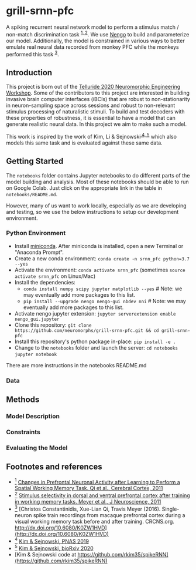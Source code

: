 # grill-srnn-pfc

A spiking recurrent neural network model to perform a stimulus match / non-match discrimination task <sup id="a-Qi-2011">[1, ](#f-Qi-2011)</sup><sup id="a-Meyer-2011">[2](#f-Meyer-2011)</sup>.
We use [Nengo](https://www.nengo.ai/) to build and parameterize our model.
Additionally, the model is constrained in various ways to better emulate real neural data recorded from monkey PFC while the monkeys performed this task <sup id="a-pfc3">[3](#f-pfc3)</sup>.

## Introduction

This project is born out of the [Telluride 2020 Neuromorphic Engineering Workshop](https://sites.google.com/view/telluride2020/home). Some of the contributors to this project are interested in building invasive brain computer interfaces (iBCIs) that are robust to non-stationarity in neuron-sampling space across sessions and robust to non-relevant stimulus processing of naturalistic stimuli. To build and test decoders with these properties of robustness, it is essential to have a model that can generate realistic neural data. In this project we aim to make such a model.

This work is inspired by the work of Kim, Li & Sejnowski<sup id="a-KS-2019">[ 4, ](#f-KS-2019)</sup><sup id="a-KS-2020">[5](#f-KS-2020)</sup> which also models this same task and is evaluated against these same data.

## Getting Started

The `notebooks` folder contains Jupyter notebooks to do different parts of the model building and analysis. Most of these notebooks should be able to run on Google Colab. Just click on the appropriate link in the table in `notebooks/README.md`.

However, many of us want to work locally, especially as we are developing and testing, so we use the below instructions to setup our development environment. 

### Python Environment

* Install [miniconda](https://docs.conda.io/en/latest/miniconda.html). After miniconda is installed, open a new Terminal or "Anaconda Prompt".
* Create a new conda environment: `conda create -n srnn_pfc python=3.7 --yes`
* Activate the environment: `conda activate srnn_pfc` (sometimes `source activate srnn_pfc` on Linux/Mac)
* Install the dependencies:
    * `conda install numpy scipy jupyter matplotlib --yes`  # Note: we may eventually add more packages to this list.
    * `pip install --upgrade nengo nengo-gui nbdev nni`  # Note: we may eventually add more packages to this list.
* Activate nengo jupyter extension: `jupyter serverextension enable nengo_gui.jupyter`
* Clone this repository: `git clone https://github.com/neuromorphs/grill-srnn-pfc.git && cd grill-srnn-pfc`
* Install this repository's python package in-place: `pip install -e .`
* Change to the `notebooks` folder and launch the server: `cd notebooks` `jupyter notebook`

There are more instructions in the notebooks README.md

### Data

## Methods

### Model Description

### Constraints

### Evaluating the Model

## Footnotes and references

* <a id="f-Qi-2011" href="#a-Qi-2011"><sup>1</sup></a> [Changes in Prefrontal Neuronal Activity after Learning to Perform a Spatial Working Memory Task. Qi et al., Cerebral Cortex, 2011](https://academic.oup.com/cercor/article-abstract/21/12/2722/295413)
* <a id="f-Meyer-2011" href="#a-Meyer-2011"><sup>2</sup></a> [Stimulus selectivity in dorsal and ventral prefrontal cortex after training in working memory tasks. Meyer et al., J Neuroscience, 2011](https://www.jneurosci.org/content/31/17/6266.short)
* <a id="f-pfc3" href="#a-pfc3"><sup>3</sup></a> [Christos Constantinidis, Xue-Lian Qi, Travis Meyer (2016). Single-neuron spike train recordings from macaque prefrontal cortex during a visual working memory task before and after training. CRCNS.org. http://dx.doi.org/10.6080/K0ZW1HVD](http://dx.doi.org/10.6080/K0ZW1HVD)
* <a id="f-KS-2019" href="#a-KS-2019"><sup>4</sup></a> [Kim & Sejnowski, PNAS 2019](https://www.pnas.org/content/116/45/22811.short)
* <a id="f-KS-2020" href="#a-KS-2020"><sup>5</sup></a> [Kim & Sejnowski, bioRxiv 2020](https://www.biorxiv.org/content/10.1101/2020.02.11.944751v1.full.pdf)
* [Kim & Sejnowski code at https://github.com/rkim35/spikeRNN](https://github.com/rkim35/spikeRNN)
